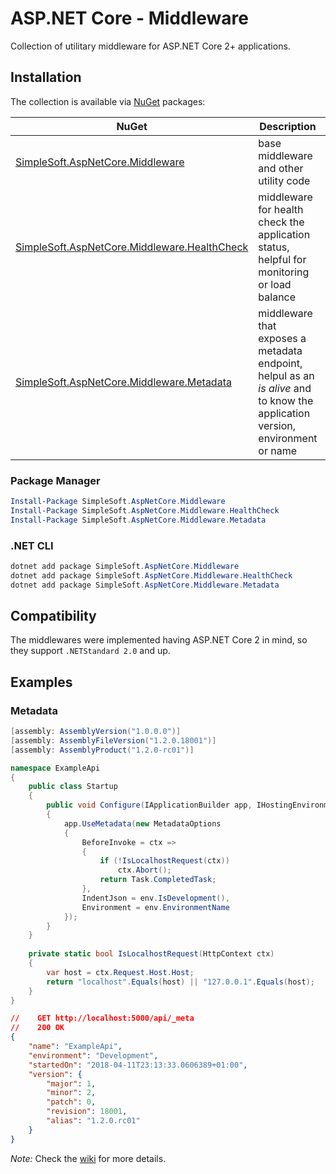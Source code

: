 # ASP.NET Core - Middleware
Collection of utilitary middleware for ASP.NET Core 2+ applications.

## Installation
The collection is available via [NuGet](https://www.nuget.org/packages?q=simplesoft.aspnetcore.middleware) packages:

| NuGet | Description | Version |
| --- | --- | --- |
| [SimpleSoft.AspNetCore.Middleware](https://www.nuget.org/packages/simplesoft.aspnetcore.middleware) | base middleware and other utility code | [![NuGet](https://img.shields.io/nuget/vpre/simplesoft.aspnetcore.middleware.svg)](https://www.nuget.org/packages/simplesoft.aspnetcore.middleware) |
| [SimpleSoft.AspNetCore.Middleware.HealthCheck](https://www.nuget.org/packages/simplesoft.aspnetcore.middleware.healthcheck) | middleware for health check the application status, helpful for monitoring or load balance | [![NuGet](https://img.shields.io/nuget/vpre/simplesoft.aspnetcore.middleware.healthcheck.svg)](https://www.nuget.org/packages/simplesoft.aspnetcore.middleware.healthcheck) |
| [SimpleSoft.AspNetCore.Middleware.Metadata](https://www.nuget.org/packages/simplesoft.aspnetcore.middleware.metadata) | middleware that exposes a metadata endpoint, helpul as an _is alive_ and to know the application version, environment or name | [![NuGet](https://img.shields.io/nuget/vpre/simplesoft.aspnetcore.middleware.metadata.svg)](https://www.nuget.org/packages/simplesoft.aspnetcore.middleware.metadata) |

### Package Manager
```powershell
Install-Package SimpleSoft.AspNetCore.Middleware
Install-Package SimpleSoft.AspNetCore.Middleware.HealthCheck
Install-Package SimpleSoft.AspNetCore.Middleware.Metadata
```

### .NET CLI
```powershell
dotnet add package SimpleSoft.AspNetCore.Middleware
dotnet add package SimpleSoft.AspNetCore.Middleware.HealthCheck
dotnet add package SimpleSoft.AspNetCore.Middleware.Metadata
```
## Compatibility
The middlewares were implemented having ASP.NET Core 2 in mind, so they support `.NETStandard 2.0` and up.

## Examples

### Metadata
```csharp
[assembly: AssemblyVersion("1.0.0.0")]
[assembly: AssemblyFileVersion("1.2.0.18001")]
[assembly: AssemblyProduct("1.2.0-rc01")]

namespace ExampleApi
{
    public class Startup
    {   
        public void Configure(IApplicationBuilder app, IHostingEnvironment env)
        {
            app.UseMetadata(new MetadataOptions
            {
                BeforeInvoke = ctx =>
                {
                    if (!IsLocalhostRequest(ctx))
                        ctx.Abort();
                    return Task.CompletedTask;
                },
                IndentJson = env.IsDevelopment(),
                Environment = env.EnvironmentName
            });
        }
    }
    
    private static bool IsLocalhostRequest(HttpContext ctx)
    {
        var host = ctx.Request.Host.Host;
        return "localhost".Equals(host) || "127.0.0.1".Equals(host);
    }
}
```
```json
//    GET http://localhost:5000/api/_meta
//    200 OK
{
    "name": "ExampleApi",
    "environment": "Development",
    "startedOn": "2018-04-11T23:13:33.0606389+01:00",
    "version": {
        "major": 1,
        "minor": 2,
        "patch": 0,
        "revision": 18001,
        "alias": "1.2.0.rc01"
    }
}
```
*Note:* Check the [wiki](https://github.com/simplesoft-pt/AspNetCore.Middleware/wiki/Metadata) for more details.
